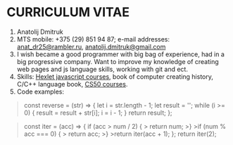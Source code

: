 # CURRICULUM VITAE
1. Anatolij Dmitruk
1. MTS mobile: +375 (29) 851 94 87; e-mail addresses: anat_dr25@rambler.ru, anatolij.dmitruk@gmail.com
1. I wish became a good programmer with big bag of experience, had in a big progressive company. Want to improve my knowledge of creating web pages and js language skills, working with git and ect.
1. Skills: [Hexlet javascript courses](https://ru.hexlet.io/courses/introduction_to_programming), book of computer creating history, C/C++ language book, [CS50 courses](https://javarush.ru/quests/QUEST_HARVARD_CS50).
1. Code examples: 
>const reverse = (str) => {
 > let i = str.length - 1;
  >let result = '';
>  while (i >= 0) {
 >   result = result + str[i];
  >  i = i - 1;
  >}
>  return result;
>};

>const iter = (acc) => {
   >if (acc > num / 2) {
    >  return num;
    >}
    >if (num % acc === 0) {
    >  return acc;
    >}
    >return iter(acc + 1);
  >};
>  return iter(2);